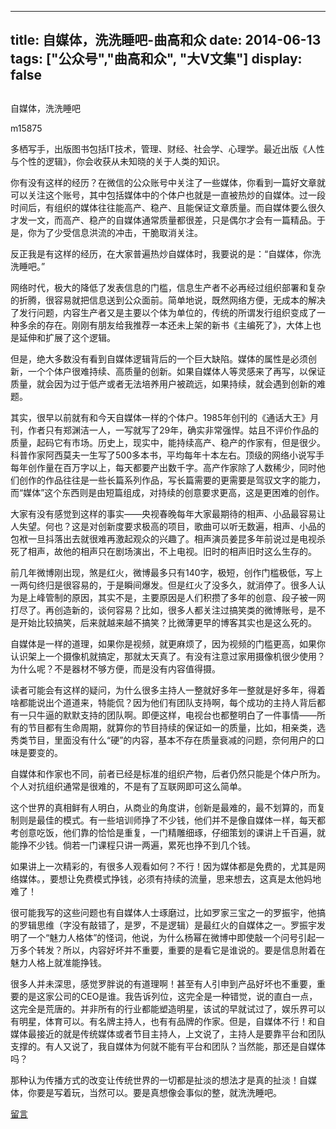 
---
title:   自媒体，洗洗睡吧-曲高和众
date: 2014-06-13
tags: ["公众号","曲高和众", "大V文集"]
display: false
---


## 



自媒体，洗洗睡吧




m15875




多栖写手，出版图书包括IT技术，管理、财经、社会学、心理学。最近出版《人性与个性的逻辑》，你会收获从未知晓的关于人类的知识。


你有没有这样的经历？在微信的公众账号中关注了一些媒体，你看到一篇好文章就可以关注这个账号，其中包括媒体中的个体户也就是一直被热炒的自媒体。过一段时间后，有组织的媒体往往能高产、稳产、且能保证文章质量。而自媒体要么很久才发一文，而高产、稳产的自媒体通常质量都很差，只是偶尔才会有一篇精品。于是，你为了少受信息洪流的冲击，干脆取消关注。

 

反正我是有这样的经历，在大家普遍热炒自媒体时，我要说的是：“自媒体，你洗洗睡吧。”

 

网络时代，极大的降低了发表信息的门槛，信息生产者不必再经过组织部署和复杂的折腾，很容易就把信息送到公众面前。简单地说，既然网络方便，无成本的解决了发行问题，内容生产者又是主要以个体为单位的，传统的所谓发行组织变成了一种多余的存在。刚刚有朋友给我推荐一本还未上架的新书《主编死了》，大体上也是延伸和扩展了这个逻辑。

 

但是，绝大多数没有看到自媒体逻辑背后的一个巨大缺陷。媒体的属性是必须创新，一个个体户很难持续、高质量的创新。如果自媒体人等灵感来了再写，以保证质量，就会因为过于低产或者无法培养用户被疏远，如果持续，就会遇到创新的难题。

 

其实，很早以前就有和今天自媒体一样的个体户。1985年创刊的《通话大王》月刊，作者只有郑渊洁一人，一写就写了29年，确实非常强悍。姑且不评价作品的质量，起码它有市场。历史上，现实中，能持续高产、稳产的作家有，但是很少。科普作家阿西莫夫一生写了500多本书，平均每年十本左右。顶级的网络小说写手每年创作量在百万字以上，每天都要产出数千字。高产作家除了人数稀少，同时他们创作的作品往往是一些长篇系列作品，写长篇需要的更需要是驾驭文字的能力，而“媒体”这个东西则是由短篇组成，对持续的创意要求更高，这是更困难的创作。

 

大家有没有感觉到这样的事实——央视春晚每年大家最期待的相声、小品最容易让人失望。何也？这是对创新度要求极高的项目，歌曲可以听无数遍，相声、小品的包袱一旦抖落出去就很难再激起观众的兴趣了。相声演员姜昆多年前说过是电视杀死了相声，故他的相声只在剧场演出，不上电视。旧时的相声旧时这么生存的。

 

前几年微博刚出现，煞是红火，微博最多只有140字，极短，创作门槛极低，写上一两句终归是很容易的，于是瞬间爆发。但是红火了没多久，就消停了。很多人认为是上峰管制的原因，其实不是，主要原因是人们积攒了多年的创意、段子被一网打尽了。再创造新的，谈何容易？比如，很多人都关注过搞笑类的微博账号，是不是开始比较搞笑，后来就越来越不搞笑？比微薄更早的博客其实也是这么死的。

 

自媒体是一样的道理，如果你是视频，就更麻烦了，因为视频的门槛更高，如果你认识架上一个摄像机就搞定，那就太天真了。有没有注意过家用摄像机很少使用？为什么呢？不是器材不够方便，而是没有内容值得摄。

 

读者可能会有这样的疑问，为什么很多主持人一整就好多年一整就是好多年，得着啥都能说出个道道来，特能侃？因为他们有团队支持啊，每个成功的主持人背后都有一只牛逼的默默支持的团队啊。即便这样，电视台也都整明白了一件事情——所有的节目都有生命周期，就算你的节目持续的保证如一的质量，比如，相亲类，选秀类节目，里面没有什么“硬”的内容，基本不存在质量衰减的问题，奈何用户的口味是要变的。

 

自媒体和作家也不同，前者已经是标准的组织产物，后者仍然只能是个体户所为。个人对抗组织通常是很难的，不是有了互联网即可这么简单。

 

这个世界的真相鲜有人明白，从商业的角度讲，创新是最难的，最不划算的，而复制则是最佳的模式。有一些培训师挣了不少钱，他们并不是像自媒体一样，每天都考创意吃饭，他们靠的恰恰是重复，一门精雕细琢，仔细策划的课讲上千百遍，就能挣不少钱。倘若一门课程只讲一两遍，累死也挣不到几个钱。

 

如果讲上一次精彩的，有很多人观看如何？不行！因为媒体都是免费的，尤其是网络媒体。，要想让免费模式挣钱，必须有持续的流量，思来想去，这真是太他妈地难了！

 

很可能我写的这些问题也有自媒体人士琢磨过，比如罗家三宝之一的罗振宇，他搞的罗辑思维（字没有敲错了，是罗，不是逻辑）是最红火的自媒体之一。罗振宇发明了一个“魅力人格体”的怪词，他说，为什么杨幂在微博中即使敲一个问号引起一万多个转发？所以，内容好坏并不重要，重要的是看它是谁说的。要是信息附着在魅力人格上就准能挣钱。

 

很多人并未深思，感觉罗胖说的有道理啊！甚至有人引申到产品好坏也不重要，重要的是这家公司的CEO是谁。我告诉列位，这完全是一种错觉，说的直白一点，这完全是荒唐的。并非所有的行业都能塑造明星，该试的早就试过了，娱乐界可以有明星，体育可以。有名牌主持人，也有有品牌的作家。但是，自媒体不行！和自媒体最接近的就是传统媒体或者节目主持人，上文说了，主持人是要靠平台和团队支撑的。有人又说了，我自媒体为何就不能有平台和团队？当然能，那还是自媒体吗？

 

那种认为传播方式的改变让传统世界的一切都是扯淡的想法才是真的扯淡！自媒体，你要是写着玩，当然可以。要是真想像会事似的整，就洗洗睡吧。

 

 

 











[留言](javascript:;)


